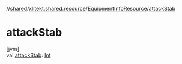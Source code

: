 //[shared](../../../index.md)/[xlitekt.shared.resource](../index.md)/[EquipmentInfoResource](index.md)/[attackStab](attack-stab.md)

# attackStab

[jvm]\
val [attackStab](attack-stab.md): [Int](https://kotlinlang.org/api/latest/jvm/stdlib/kotlin/-int/index.html)
